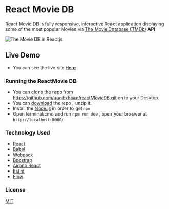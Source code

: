 # React Movie DB

React Movie DB is fully responsive, interactive React application displaying some of the most popular Movies via  [ The Movie Database (TMDb)][1] **API**

  [1]: https://www.themoviedb.org/documentation/api


![The Movie DB in Reactjs](https://github.com/aaqibkhaan/reactMovieDB/blob/master/src/images/ReactDb.gif)

## Live Demo
* You can see the live site [Here](https://aaqibkhaan.github.io/reactMovieDB/)


### Running the ReactMovie DB
* You can clone the repo from https://github.com/aaqibkhaan/reactMovieDB.git on to your Desktop.
* You can [download](https://github.com/aaqibkhaan/reactMovieDB/archive/master.zip) the repo , unzip it.
* Install the [Node.js](https://nodejs.org/en/) in order to get `npm`
* Open terminal/cmd and run `npm run dev` , open your broswer at `http://localhost:8080/`


### Technology Used
* [React](https://reactjs.org/)
* [Babel](https://babeljs.io/)
* [Webpack](https://webpack.js.org/)
* [Boostrap](https://getbootstrap.com/)
* [Airbnb React](https://github.com/airbnb/javascript/tree/master/react)
* [Eslint](https://eslint.org/)
* [Flow](https://flow.org/)

### License 
[MIT](https://github.com/aaqibkhaan/reactMovieDB/blob/master/LICENSE)
